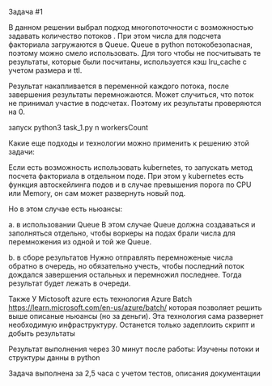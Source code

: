 Задача #1

В данном решении выбрал подход многопоточности с возможностью задавать количество потоков 
. При этом числа для подсчета факториала загружаются в Queue. Queue в python потокобезопасная, поэтому можно смело использовать.
Для того чтобы не посчитывать те результаты, которые были посчитаны, используется кэш lru_cache с учетом размера и ttl. 

Результат накапливается в переменной каждого потока, после завершения результаты перемножаются.
Может случиться, что поток не принимал участие в подсчетах. Поэтому их результаты проверяются на 0.

запуск python3 task_1.py n workersCount

Какие еще подходы и технологии можно применить к решению этой задачи:

Если есть возможность использовать kubernetes, то запускать метод посчета факториала в отдельном поде. При этом у kubernetes есть функция автоскейлинга подов и в случае превышения порога по CPU или Memory, он сам может развернуть новый под. 

Но в этом случае есть ньюансы:

a. в использовании Queue
    В этом случае Queue должна создаваться и заполняться отдельно, чтобы воркеры на подах брали числа для перемножения из одной и той же Queue. 
    
b. в сборе результатов
    Нужно отправлять перемноженые числа обратно в очередь, но обязательно учесть, чтобы последний поток дождался завершения остальных и перемножил последнее. Тогда результат будет лежать в очереди.

Также У Mictosoft azure есть технология Azure Batch https://learn.microsoft.com/en-us/azure/batch/
которая позволяет решить выше описаные ньюансы (но за деньги). Эта технология сама развернет необходимую инфраструктуру. Останется только задеплоить скрипт и добыть результаты


Результат выполнения через 30 минут после работы:
Изучены потоки и структуры данны в python

Задача выполнена за 2,5 часа с учетом тестов, описания документации